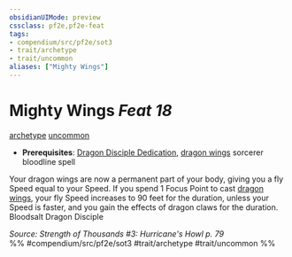 ```yaml
---
obsidianUIMode: preview
cssclass: pf2e,pf2e-feat
tags:
- compendium/src/pf2e/sot3
- trait/archetype
- trait/uncommon
aliases: ["Mighty Wings"]
---
```

# Mighty Wings  *Feat 18*  
[archetype](/rules/traits/archetype.md)  [uncommon](/rules/traits/uncommon.md)  

- **Prerequisites**: [Dragon Disciple Dedication](/compendium/feats/dragon-disciple-dedication-apg.md), [dragon wings](/compendium/spells/dragon-wings.md) sorcerer bloodline spell

Your dragon wings are now a permanent part of your body, giving you a fly Speed equal to your Speed. If you spend 1 Focus Point to cast [dragon wings](/compendium/spells/dragon-wings.md), your fly Speed increases to 90 feet for the duration, unless your Speed is faster, and you gain the effects of dragon claws for the duration. Bloodsalt Dragon Disciple

*Source: Strength of Thousands #3: Hurricane's Howl p. 79*  
%% #compendium/src/pf2e/sot3 #trait/archetype #trait/uncommon %%